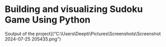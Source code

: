 # Building and visualizing Sudoku Game Using Python
![output of the project]("C:\Users\Deepti\Pictures\Screenshots\Screenshot 2024-07-25 205435.png")

